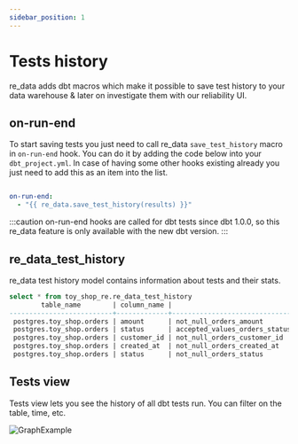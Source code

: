 ```yaml
---
sidebar_position: 1
---
```


# Tests history

re_data adds dbt macros which make it possible to save test history to your data warehouse & later on investigate them with our reliability UI.

## on-run-end
To start saving tests you just need to call re_data `save_test_history` macro in `on-run-end` hook. You can do it by adding the code below into your `dbt_project.yml`. In case of having some other hooks existing already you just need to add this as an item into the list.

```yml dbt_project.yml

on-run-end:
  - "{{ re_data.save_test_history(results) }}"

```

:::caution
on-run-end hooks are called for dbt tests since dbt 1.0.0, so this re_data feature is only available with the new dbt version.
:::


## re_data_test_history

re_data test history model contains information about tests and their stats.


```sql
select * from toy_shop_re.re_data_test_history
        table_name        | column_name |                                 test_name                                  | status |       run_at
--------------------------+-------------+----------------------------------------------------------------------------+--------+---------------------
 postgres.toy_shop.orders | amount      | not_null_orders_amount                                                     | Fail   | 2022-01-13 08:49:39
 postgres.toy_shop.orders | status      | accepted_values_orders_status__pending__shipped__delivered__not_paid__paid | Fail   | 2022-01-13 08:49:39
 postgres.toy_shop.orders | customer_id | not_null_orders_customer_id                                                | Pass   | 2022-01-13 08:49:39
 postgres.toy_shop.orders | created_at  | not_null_orders_created_at                                                 | Pass   | 2022-01-13 08:49:39
 postgres.toy_shop.orders | status      | not_null_orders_status                                                     | Pass   | 2022-01-13 08:49:39
```

## Tests view

Tests view lets you see the history of all dbt tests run. You can filter on the table, time, etc.

![GraphExample](/screenshots/ui/tests.png)


